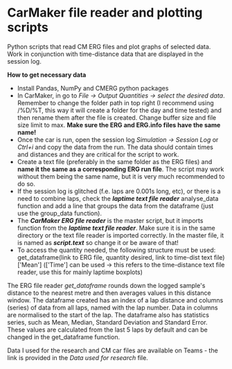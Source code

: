 # CarMaker file reader and plotting scripts

Python scripts that read CM ERG files and plot graphs of selected data. Work in conjunction with time-distance data that are displayed in the session log.

**How to get necessary data**
- Install Pandas, NumPy and CMERG python packages
- In CarMaker, in go to *File -> Output Quantities -> select the desired data*. Remember to change the folder path in top right (I recommend using /%D/%T, this way it will create a folder for the day and time tested) and then rename them after the file is created. Change buffer size and file size limit to max. **Make sure the ERG and ERG.info files have the same name!**
- Once the car is run, open the session log *Simulation -> Session Log* or *Ctrl+i* and copy the data from the run. The data should contain times and distances and they are critical for the script to work.
- Create a text file (preferably in the same folder as the ERG files) and **name it the same as a corresponding ERG run file**. The script may work without them being the same name, but it is very much recommended to do so.
- If the session log is glitched (f.e. laps are 0.001s long, etc), or there is a need to combine laps, check the **_laptime text file reader_** analyse_data function and add a line that groups the data from the dataframe (just use the group_data function).
- The **_CarMaker ERG file reader_** is the master script, but it imports function from the **_laptime text file reader_**. Make sure it is in the same directory or the text file reader is imported correctly.  In the master file, it is named as **_script.text_** so change it or be aware of that!
- To access the quantity needed, the following structure must be used:
get_dataframe(link to ERG file, quantity desired, link to time-dist text file)['Mean'] (['Time'] can be used -> this refers to the time-distance text file reader, use this for mainly laptime boxplots)

The ERG file reader *get_dataframe* rounds down the logged sample's distance to the nearest metre and then averages values in this distance window. The dataframe created has an index of a lap distance and columns (series) of data from all laps, named with the lap number. Data in columns are normalised to the start of the lap.
The dataframe also has statistics series, such as Mean, Median, Standard Deviation and Standard Error. These values are calculated from the last 5 laps by default and can be changed in the get_dataframe function.

Data I used for the research and CM car files are available on Teams - the link is provided in the _Data used for research_ file.
